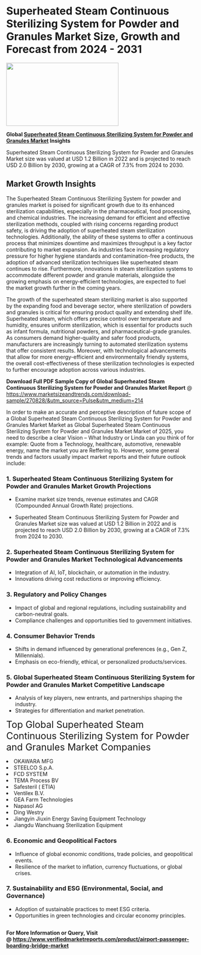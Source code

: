 <H1>Superheated Steam Continuous Sterilizing System for Powder and Granules Market Size, Growth and Forecast from 2024 - 2031</H1><img class="aligncenter size-medium wp-image-584254" src="https://thirdeyenews.in/wp-content/uploads/2024/09/Global-Market-Research-300x168.jpeg" alt="" width="300" height="168" /><p><strong>Global&nbsp;<a href="https://www.marketsizeandtrends.com/download-sample/270828/&amp;utm_source=Pulse&amp;utm_medium=214">Superheated Steam Continuous Sterilizing System for Powder and Granules Market</a> Insights</strong></p><p>Superheated Steam Continuous Sterilizing System for Powder and Granules Market size was valued at USD 1.2 Billion in 2022 and is projected to reach USD 2.0 Billion by 2030, growing at a CAGR of 7.3% from 2024 to 2030.</p><p><h2>Market Growth Insights</h2> <p>The Superheated Steam Continuous Sterilizing System for powder and granules market is poised for significant growth due to its enhanced sterilization capabilities, especially in the pharmaceutical, food processing, and chemical industries. The increasing demand for efficient and effective sterilization methods, coupled with rising concerns regarding product safety, is driving the adoption of superheated steam sterilization technologies. Additionally, the ability of these systems to offer a continuous process that minimizes downtime and maximizes throughput is a key factor contributing to market expansion. As industries face increasing regulatory pressure for higher hygiene standards and contamination-free products, the adoption of advanced sterilization techniques like superheated steam continues to rise. Furthermore, innovations in steam sterilization systems to accommodate different powder and granule materials, alongside the growing emphasis on energy-efficient technologies, are expected to fuel the market growth further in the coming years.</p> <p><strong></strong></p> <p>The growth of the superheated steam sterilizing market is also supported by the expanding food and beverage sector, where sterilization of powders and granules is critical for ensuring product quality and extending shelf life. Superheated steam, which offers precise control over temperature and humidity, ensures uniform sterilization, which is essential for products such as infant formula, nutritional powders, and pharmaceutical-grade granules. As consumers demand higher-quality and safer food products, manufacturers are increasingly turning to automated sterilization systems that offer consistent results. Moreover, with technological advancements that allow for more energy-efficient and environmentally friendly systems, the overall cost-effectiveness of these sterilization technologies is expected to further encourage adoption across various industries. <p></p><p><span class=""><strong>Download Full PDF Sample Copy of Global Superheated Steam Continuous Sterilizing System for Powder and Granules Market Report</strong> @ <a href="https://www.marketsizeandtrends.com/download-sample/270828/&amp;utm_source=Pulse&amp;utm_medium=214" target="_blank">https://www.marketsizeandtrends.com/download-sample/270828/&amp;utm_source=Pulse&amp;utm_medium=214</a></span></p><p>In order to make an accurate and perceptive description of future scope of a Global&nbsp;Superheated Steam Continuous Sterilizing System for Powder and Granules Market Market as Global&nbsp;Superheated Steam Continuous Sterilizing System for Powder and Granules Market Market of 2025, you need to describe a clear Vision &ndash; What Industry or Linda can you think of for example: Quote from a Technology, healthcare, automotive, renewable energy, name the market you are Reffering to. However, some general trends and factors usually impact market reports and their future outlook include:</p><h3>1.&nbsp;<strong>Superheated Steam Continuous Sterilizing System for Powder and Granules Market Growth Projections</strong></h3><ul><li>Examine market size trends, revenue estimates and CAGR (Compounded Annual Growth Rate) projections.</li><li><p>Superheated Steam Continuous Sterilizing System for Powder and Granules Market size was valued at USD 1.2 Billion in 2022 and is projected to reach USD 2.0 Billion by 2030, growing at a CAGR of 7.3% from 2024 to 2030.</p></li></ul><h3>2.&nbsp;<strong>Superheated Steam Continuous Sterilizing System for Powder and Granules Market Technological Advancements</strong></h3><ul><li>Integration of AI, IoT, blockchain, or automation in the industry.</li><li>Innovations driving cost reductions or improving efficiency.</li></ul><h3>3.&nbsp;<strong>Regulatory and Policy Changes</strong></h3><ul><li>Impact of global and regional regulations, including sustainability and carbon-neutral goals.</li><li>Compliance challenges and opportunities tied to government initiatives.</li></ul><h3>4.&nbsp;<strong>Consumer Behavior Trends</strong></h3><ul><li>Shifts in demand influenced by generational preferences (e.g., Gen Z, Millennials).</li><li>Emphasis on eco-friendly, ethical, or personalized products/services.</li></ul><h3>5.&nbsp;<strong>Global Superheated Steam Continuous Sterilizing System for Powder and Granules Market Competitive Landscape</strong></h3><ul><li>Analysis of key players, new entrants, and partnerships shaping the industry.</li><li>Strategies for differentiation and market penetration.</li></ul><p data-pm-slice="1 1 []"><span style="color: inherit; font-family: inherit; font-size: 25px;">Top Global Superheated Steam Continuous Sterilizing System for Powder and Granules Market Companies</span></p><div class="" data-test-id=""><p><li>OKAWARA MFG</li><li> STEELCO S.p.A.</li><li> FCD SYSTEM</li><li> TEMA Process BV</li><li> Safesteril ( ETIA)</li><li> Ventilex B.V.</li><li> GEA Farm Technologies</li><li> Napasol AG</li><li> Ding Westry</li><li> Jiangyin Jiuxin Energy Saving Equipment Technology</li><li> Jiangdu Wanchuang Sterilization Equipment</li></p></div><h3>6.&nbsp;<strong>Economic and Geopolitical Factors</strong></h3><ul><li>Influence of global economic conditions, trade policies, and geopolitical events.</li><li>Resilience of the market to inflation, currency fluctuations, or global crises.</li></ul><h3>7.&nbsp;<strong>Sustainability and ESG (Environmental, Social, and Governance)</strong></h3><ul><li>Adoption of sustainable practices to meet ESG criteria.</li><li>Opportunities in green technologies and circular economy principles.</li></ul><h2><strong style="font-size: 14px;">For More Information or Query, Visit @&nbsp;</strong><a style="background-color: #ffffff; font-size: 14px;" href="https://www.marketsizeandtrends.com/report/superheated-steam-continuous-sterilizing-system-for-powder-and-granules-market/" target="_blank">https://www.verifiedmarketreports.com/product/airport-passenger-boarding-bridge-market</a></h2>
